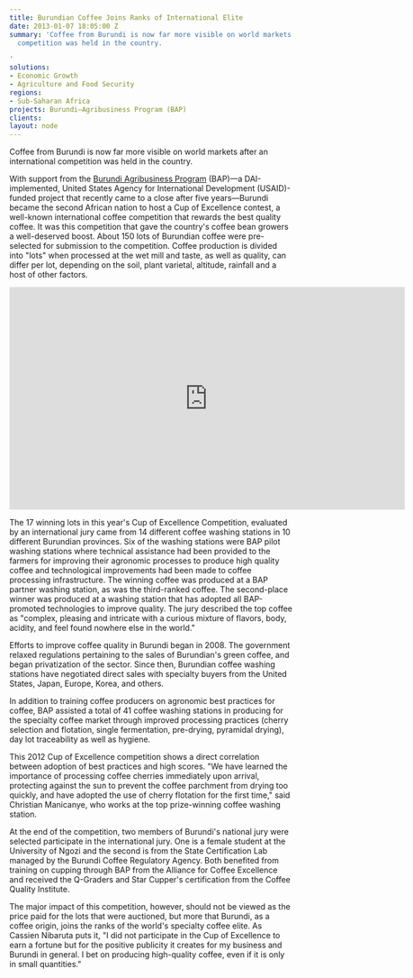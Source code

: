 ```yaml
---
title: Burundian Coffee Joins Ranks of International Elite
date: 2013-01-07 18:05:00 Z
summary: 'Coffee from Burundi is now far more visible on world markets after an international
  competition was held in the country.

'
solutions:
- Economic Growth
- Agriculture and Food Security
regions:
- Sub-Saharan Africa
projects: Burundi—Agribusiness Program (BAP)
clients: 
layout: node
---
```


Coffee from Burundi is now far more visible on world markets after an international competition was held in the country.

With support from the [Burundi Agribusiness Program][1] (BAP)—a DAI-implemented, United States Agency for International Development (USAID)-funded project that recently came to a close after five years—Burundi became the second African nation to host a Cup of Excellence contest, a well-known international coffee competition that rewards the best quality coffee. It was this competition that gave the country's coffee bean growers a well-deserved boost. About 150 lots of Burundian coffee were pre-selected for submission to the competition. Coffee production is divided into "lots" when processed at the wet mill and taste, as well as quality, can differ per lot, depending on the soil, plant varietal, altitude, rainfall and a host of other factors.

<iframe allowfullscreen="" frameborder="0" height="395" mozallowfullscreen="" src="https://player.vimeo.com/video/56926530" webkitallowfullscreen="" width="703"></iframe>

The 17 winning lots in this year's Cup of Excellence Competition, evaluated by an international jury came from 14 different coffee washing stations in 10 different Burundian provinces. Six of the washing stations were BAP pilot washing stations where technical assistance had been provided to the farmers for improving their agronomic processes to produce high quality coffee and technological improvements had been made to coffee processing infrastructure. The winning coffee was produced at a BAP partner washing station, as was the third-ranked coffee. The second-place winner was produced at a washing station that has adopted all BAP-promoted technologies to improve quality. The jury described the top coffee as "complex, pleasing and intricate with a curious mixture of flavors, body, acidity, and feel found nowhere else in the world."

Efforts to improve coffee quality in Burundi began in 2008. The government relaxed regulations pertaining to the sales of Burundian's green coffee, and began privatization of the sector. Since then, Burundian coffee washing stations have negotiated direct sales with specialty buyers from the United States, Japan, Europe, Korea, and others.

In addition to training coffee producers on agronomic best practices for coffee, BAP assisted a total of 41 coffee washing stations in producing for the specialty coffee market through improved processing practices (cherry selection and flotation, single fermentation, pre-drying, pyramidal drying), day lot traceability as well as hygiene.

This 2012 Cup of Excellence competition shows a direct correlation between adoption of best practices and high scores. "We have learned the importance of processing coffee cherries immediately upon arrival, protecting against the sun to prevent the coffee parchment from drying too quickly, and have adopted the use of cherry flotation for the first time," said Christian Manicanye, who works at the top prize-winning coffee washing station.

At the end of the competition, two members of Burundi's national jury were selected participate in the international jury. One is a female student at the University of Ngozi and the second is from the State Certification Lab managed by the Burundi Coffee Regulatory Agency. Both benefited from training on cupping through BAP from the Alliance for Coffee Excellence and received the Q-Graders and Star Cupper's certification from the Coffee Quality Institute.

The major impact of this competition, however, should not be viewed as the price paid for the lots that were auctioned, but more that Burundi, as a coffee origin, joins the ranks of the world's specialty coffee elite. As Cassien Nibaruta puts it, "I did not participate in the Cup of Excellence to earn a fortune but for the positive publicity it creates for my business and Burundi in general. I bet on producing high-quality coffee, even if it is only in small quantities."

[1]: /our-work/projects/burundi-agribusiness-program-bap

